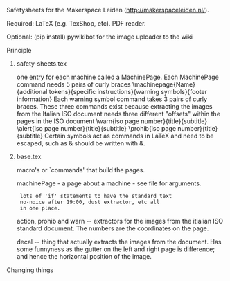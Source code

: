 Safetysheets for the Makerspace Leiden (http://makerspaceleiden.nl/).

Required:
	LaTeX (e.g. TexShop, etc).
	PDF reader.

Optional:
	(pip install) pywikibot for the image uploader to the wiki

Principle

1) safety-sheets.tex

	one entry for each machine called a MachinePage.
	Each MachinePage command needs 5 pairs of curly braces
		\machinepage{Name}{additional tokens}{specific instructions}{warning symbols}{footer information}
	Each warning symbol command takes 3 pairs of curly braces. These three commands exist because extracting the images from the Italian ISO document needs three different "offsets" within the pages in the ISO document
		\warn{iso page number}{title}{subtitle}
		\alert{iso page number}{title}{subtitle}
		\prohib{iso page number}{title}{subtitle}
	Certain symbols act as commands in LaTeX and need to be escaped, such as & should be written with \&.

2) base.tex
	
	macro's or `commands' that build the pages.

	machinePage - a page about a machine - see file for arguments.
		
		lots of 'if' statements to have the standard text
		no-noice after 19:00, dust extractor, etc all
		in one place.

	action, prohib and warn -- extractors for the images from
		the itialian ISO standard document. The numbers are
		the coordinates on the page.

	decal -- thing that actually extracts the images from the
		document. Has some funnyness as the gutter on the
		left and right page is difference; and hence the
		horizontal position of the image.

Changing things
